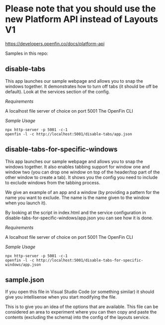 # Please note that you should use the new Platform API instead of Layouts V1

https://developers.openfin.co/docs/platform-api

Samples in this repo:

## disable-tabs 

This app launches our sample webpage and allows you to snap the windows together. It demonstrates how to turn off tabs (it should be off be default). Look at the services section of the config.

_Requirements_

A localhost file server of choice on port 5001
The OpenFin CLI

_Sample Usage_

```
npx http-server -p 5001 -c-1
openfin -l -c http://localhost:5001/disable-tabs/app.json
```

## disable-tabs-for-specific-windows 

This app launches our sample webpage and allows you to snap the windows together. It also enables tabbing support for window one and window two (you can drop one window on top of the header/top part of the other window to create a tab). It shows you the config you need to include to exclude windows from the tabbing process.

We give an example of an app and a window (by providing a pattern for the name you want to exclude. The name is the name given to the window when you launch it).

By looking at the script in index.html and the service configuration in disable-tabs-for-specific-windows/app.json you can see how it is done.

_Requirements_

A localhost file server of choice on port 5001
The OpenFin CLI

_Sample Usage_

```
npx http-server -p 5001 -c-1
openfin -l -c http://localhost:5001/disable-tabs-for-specific-windows/app.json
```

## sample.json

If you open this file in Visual Studio Code (or something similar) it should give you intellisense when you start modifying the file.

This is to give you an idea of the options that are available. This file can be considered an area to experiment where you can then copy and paste the contents (excluding the schema) into the config of the layouts service.